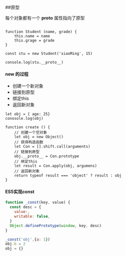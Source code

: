 ##原型

每个对象都有一个 __proto__ 属性指向了原型

```

function Student (name, grade) {
    this.name = name
    this.grage = grade
}

const stu = new Student('xiaoMing', 15)

console.log(stu.__proto__)
```

#### new 的过程
- 创建一个新对象
- 链接到原型
- 绑定this
- 返回新对象
```
let obj = { age: 25}
conosole.log(obj)

function create () {
    // 创建一个空对象
    let obj = new Object()
    // 获得构造函数
    let Con = [].shift.call(arguments)
    // 链接到原型
    obj.__proto__ = Con.prototype
    // 绑定this
    let result = Con.apply(obj, argumens)
    // 返回新对象
    return typeof result === 'object' ? result : obj
}
```

#### ES5实现const
```javascript
function _const(key, value) {
  const desc = {
    value:,
    writable: false,
  }
  Object.definePrototype(window, key, desc)
}

_const('obj',{a: 1})
obj.b = 2
obj = {}
```